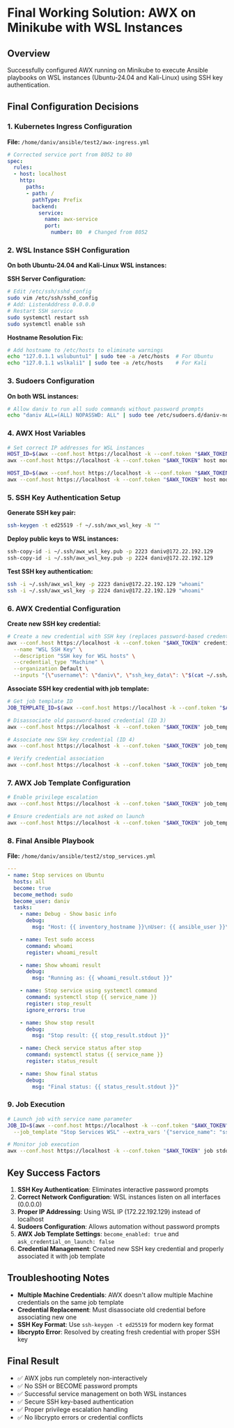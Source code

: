 # Final Working Solution: AWX on Minikube with WSL Instances

## Overview
Successfully configured AWX running on Minikube to execute Ansible playbooks on WSL instances (Ubuntu-24.04 and Kali-Linux) using SSH key authentication.

## Final Configuration Decisions

### 1. **Kubernetes Ingress Configuration**
**File:** `/home/daniv/ansible/test2/awx-ingress.yml`
```yaml
# Corrected service port from 8052 to 80
spec:
  rules:
  - host: localhost
    http:
      paths:
      - path: /
        pathType: Prefix
        backend:
          service:
            name: awx-service
            port:
              number: 80  # Changed from 8052
```

### 2. **WSL Instance SSH Configuration**
**On both Ubuntu-24.04 and Kali-Linux WSL instances:**

**SSH Server Configuration:**
```bash
# Edit /etc/ssh/sshd_config
sudo vim /etc/ssh/sshd_config
# Add: ListenAddress 0.0.0.0
# Restart SSH service
sudo systemctl restart ssh
sudo systemctl enable ssh
```

**Hostname Resolution Fix:**
```bash
# Add hostname to /etc/hosts to eliminate warnings
echo "127.0.1.1 wslubuntu1" | sudo tee -a /etc/hosts  # For Ubuntu
echo "127.0.1.1 wslkali1" | sudo tee -a /etc/hosts    # For Kali
```

### 3. **Sudoers Configuration**
**On both WSL instances:**
```bash
# Allow daniv to run all sudo commands without password prompts
echo "daniv ALL=(ALL) NOPASSWD: ALL" | sudo tee /etc/sudoers.d/daniv-nopasswd
```

### 4. **AWX Host Variables**
```bash
# Set correct IP addresses for WSL instances
HOST_ID=$(awx --conf.host https://localhost -k --conf.token "$AWX_TOKEN" host get --name wslubuntu1 | jq -r '.id')
awx --conf.host https://localhost -k --conf.token "$AWX_TOKEN" host modify "$HOST_ID" --variables '{"ansible_host": "172.22.192.129", "ansible_port": 2223}'

HOST_ID=$(awx --conf.host https://localhost -k --conf.token "$AWX_TOKEN" host get --name wslkali1 | jq -r '.id')
awx --conf.host https://localhost -k --conf.token "$AWX_TOKEN" host modify "$HOST_ID" --variables '{"ansible_host": "172.22.192.129", "ansible_port": 2224}'
```

### 5. **SSH Key Authentication Setup**
**Generate SSH key pair:**
```bash
ssh-keygen -t ed25519 -f ~/.ssh/awx_wsl_key -N ""
```

**Deploy public keys to WSL instances:**
```bash
ssh-copy-id -i ~/.ssh/awx_wsl_key.pub -p 2223 daniv@172.22.192.129
ssh-copy-id -i ~/.ssh/awx_wsl_key.pub -p 2224 daniv@172.22.192.129
```

**Test SSH key authentication:**
```bash
ssh -i ~/.ssh/awx_wsl_key -p 2223 daniv@172.22.192.129 "whoami"
ssh -i ~/.ssh/awx_wsl_key -p 2224 daniv@172.22.192.129 "whoami"
```

### 6. **AWX Credential Configuration**
**Create new SSH key credential:**
```bash
# Create a new credential with SSH key (replaces password-based credential)
awx --conf.host https://localhost -k --conf.token "$AWX_TOKEN" credential create \
  --name "WSL SSH Key" \
  --description "SSH key for WSL hosts" \
  --credential_type "Machine" \
  --organization Default \
  --inputs "{\"username\": \"daniv\", \"ssh_key_data\": \"$(cat ~/.ssh/awx_wsl_key)\"}"
```

**Associate SSH key credential with job template:**
```bash
# Get job template ID
JOB_TEMPLATE_ID=$(awx --conf.host https://localhost -k --conf.token "$AWX_TOKEN" job_template list --name "Stop Services WSL" | jq -r '.results[0].id')

# Disassociate old password-based credential (ID 3)
awx --conf.host https://localhost -k --conf.token "$AWX_TOKEN" job_template disassociate --credential "3" "$JOB_TEMPLATE_ID"

# Associate new SSH key credential (ID 4)
awx --conf.host https://localhost -k --conf.token "$AWX_TOKEN" job_template associate --credential "4" "$JOB_TEMPLATE_ID"

# Verify credential association
awx --conf.host https://localhost -k --conf.token "$AWX_TOKEN" job_template get "$JOB_TEMPLATE_ID" | jq '.summary_fields.credentials'
```

### 7. **AWX Job Template Configuration**
```bash
# Enable privilege escalation
awx --conf.host https://localhost -k --conf.token "$AWX_TOKEN" job_template modify "$JOB_TEMPLATE_ID" --become_enabled true

# Ensure credentials are not asked on launch
awx --conf.host https://localhost -k --conf.token "$AWX_TOKEN" job_template modify "$JOB_TEMPLATE_ID" --ask_credential_on_launch false
```

### 8. **Final Ansible Playbook**
**File:** `/home/daniv/ansible/test2/stop_services.yml`
```yaml
---
- name: Stop services on Ubuntu
  hosts: all
  become: true
  become_method: sudo
  become_user: daniv
  tasks:
    - name: Debug - Show basic info
      debug:
        msg: "Host: {{ inventory_hostname }}\nUser: {{ ansible_user }}\n"

    - name: Test sudo access
      command: whoami
      register: whoami_result

    - name: Show whoami result
      debug:
        msg: "Running as: {{ whoami_result.stdout }}"

    - name: Stop service using systemctl command
      command: systemctl stop {{ service_name }}
      register: stop_result
      ignore_errors: true

    - name: Show stop result
      debug:
        msg: "Stop result: {{ stop_result.stdout }}"

    - name: Check service status after stop
      command: systemctl status {{ service_name }}
      register: status_result

    - name: Show final status
      debug:
        msg: "Final status: {{ status_result.stdout }}"
```

### 9. **Job Execution**
```bash
# Launch job with service name parameter
JOB_ID=$(awx --conf.host https://localhost -k --conf.token "$AWX_TOKEN" job_template launch \
  --job_template "Stop Services WSL" --extra_vars '{"service_name": "ssh"}' | jq -r .id)

# Monitor job execution
awx --conf.host https://localhost -k --conf.token "$AWX_TOKEN" job stdout "$JOB_ID"
```

## Key Success Factors

1. **SSH Key Authentication**: Eliminates interactive password prompts
2. **Correct Network Configuration**: WSL instances listen on all interfaces (0.0.0.0)
3. **Proper IP Addressing**: Using WSL IP (172.22.192.129) instead of localhost
4. **Sudoers Configuration**: Allows automation without password prompts
5. **AWX Job Template Settings**: `become_enabled: true` and `ask_credential_on_launch: false`
6. **Credential Management**: Created new SSH key credential and properly associated it with job template

## Troubleshooting Notes

- **Multiple Machine Credentials**: AWX doesn't allow multiple Machine credentials on the same job template
- **Credential Replacement**: Must disassociate old credential before associating new one
- **SSH Key Format**: Use `ssh-keygen -t ed25519` for modern key format
- **libcrypto Error**: Resolved by creating fresh credential with proper SSH key

## Final Result
- ✅ AWX jobs run completely non-interactively
- ✅ No SSH or BECOME password prompts
- ✅ Successful service management on both WSL instances
- ✅ Secure SSH key-based authentication
- ✅ Proper privilege escalation handling
- ✅ No libcrypto errors or credential conflicts
